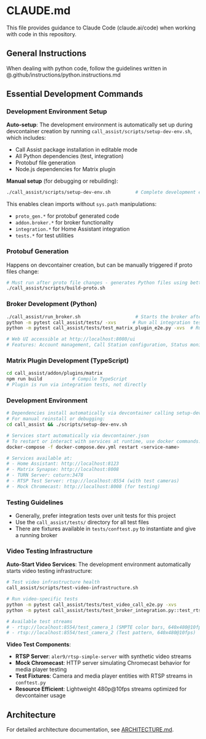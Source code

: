 # CLAUDE.md

This file provides guidance to Claude Code (claude.ai/code) when working with code in this repository.

## General Instructions

When dealing with python code, follow the guidelines written in @.github/instructions/python.instructions.md

## Essential Development Commands

### Development Environment Setup

**Auto-setup**: The development environment is automatically set up during devcontainer creation by running `call_assist/scripts/setup-dev-env.sh`, which includes:
- Call Assist package installation in editable mode
- All Python dependencies (test, integration)
- Protobuf file generation
- Node.js dependencies for Matrix plugin

**Manual setup** (for debugging or rebuilding):
```bash
./call_assist/scripts/setup-dev-env.sh         # Complete development environment setup
```

This enables clean imports without `sys.path` manipulations:
- `proto_gen.*` for protobuf generated code  
- `addon.broker.*` for broker functionality
- `integration.*` for Home Assistant integration
- `tests.*` for test utilities

### Protobuf Generation

Happens on devcontainer creation, but can be manually triggered if proto files change:

```bash
# Must run after proto file changes - generates Python files using betterproto
./call_assist/scripts/build-proto.sh
```

### Broker Development (Python)
```bash
./call_assist/run_broker.sh                    # Starts the broker after type checking and linting
python -m pytest call_assist/tests/ -xvs      # Run all integration tests
python -m pytest call_assist/tests/test_matrix_plugin_e2e.py -xvs  # Run Matrix plugin tests

# Web UI accessible at http://localhost:8080/ui
# Features: Account management, Call Station configuration, Status monitoring
```

### Matrix Plugin Development (TypeScript)
```bash
cd call_assist/addon/plugins/matrix
npm run build           # Compile TypeScript
# Plugin is run via integration tests, not directly
```

### Development Environment
```bash
# Dependencies install automatically via devcontainer calling setup-dev-env.sh
# For manual reinstall or debugging:
cd call_assist && ./scripts/setup-dev-env.sh

# Services start automatically via devcontainer.json
# To restart or interact with services at runtime, use docker commands:
docker-compose -f docker-compose.dev.yml restart <service-name>

# Services available at:
# - Home Assistant: http://localhost:8123
# - Matrix Synapse: http://localhost:8008
# - TURN Server: coturn:3478
# - RTSP Test Server: rtsp://localhost:8554 (with test cameras)
# - Mock Chromecast: http://localhost:8008 (for testing)
```

### Testing Guidelines

- Generally, prefer integration tests over unit tests for this project
- Use the `call_assist/tests/` directory for all test files
- There are fixtures available in `tests/conftest.py` to instantiate and give a running broker

### Video Testing Infrastructure

**Auto-Start Video Services**: The development environment automatically starts video testing infrastructure:

```bash
# Test video infrastructure health
call_assist/scripts/test-video-infrastructure.sh

# Run video-specific tests
python -m pytest call_assist/tests/test_video_call_e2e.py -xvs          # End-to-end video call tests
python -m pytest call_assist/tests/test_broker_integration.py::test_rtsp_stream_integration -xvs

# Available test streams
# - rtsp://localhost:8554/test_camera_1 (SMPTE color bars, 640x480@10fps)
# - rtsp://localhost:8554/test_camera_2 (Test pattern, 640x480@10fps)
```

**Video Test Components**:
- **RTSP Server**: `aler9/rtsp-simple-server` with synthetic video streams
- **Mock Chromecast**: HTTP server simulating Chromecast behavior for media player testing
- **Test Fixtures**: Camera and media player entities with RTSP streams in `conftest.py`
- **Resource Efficient**: Lightweight 480p@10fps streams optimized for devcontainer usage

## Architecture

For detailed architecture documentation, see [ARCHITECTURE.md](ARCHITECTURE.md).
